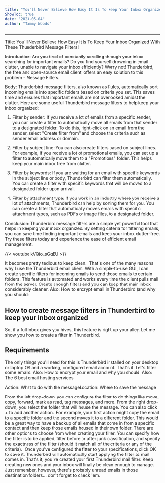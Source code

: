 ```yaml
---
title: "You'll Never Believe How Easy It Is To Keep Your Inbox Organized With These Thunderbird Message Filters!"
ShowToc: true 
date: "2023-05-04"
author: "Tammy Woods"
---
```

*****
Title: You'll Never Believe How Easy It Is To Keep Your Inbox Organized With These Thunderbird Message Filters!

Introduction:
Are you tired of constantly scrolling through your inbox searching for important emails? Do you find yourself drowning in email clutter, unable to navigate your inbox efficiently? Worry not! Thunderbird, the free and open-source email client, offers an easy solution to this problem - Message Filters.

Body:
Thunderbird message filters, also known as Rules, automatically sort incoming emails into specific folders based on criteria you set. This saves time and ensures that important emails are not overlooked amidst the clutter. Here are some useful Thunderbird message filters to help keep your inbox organized:

1. Filter by sender: If you receive a lot of emails from a specific sender, you can create a filter to automatically move all emails from that sender to a designated folder. To do this, right-click on an email from the sender, select "Create filter from" and choose the criteria such as sender email address or domain.

2. Filter by subject line: You can also create filters based on subject lines. For example, if you receive a lot of promotional emails, you can set up a filter to automatically move them to a "Promotions" folder. This helps keep your main inbox free from clutter.

3. Filter by keywords: If you are waiting for an email with specific keywords in the subject line or body, Thunderbird can filter them automatically. You can create a filter with specific keywords that will be moved to a designated folder upon arrival.

4. Filter by attachment type: If you work in an industry where you receive a lot of attachments, Thunderbird can help by sorting them for you. You can create a filter that automatically moves emails with specific attachment types, such as PDFs or image files, to a designated folder.

Conclusion:
Thunderbird message filters are a simple yet powerful tool that helps in keeping your inbox organized. By setting criteria for filtering emails, you can save time finding important emails and keep your inbox clutter-free. Try these filters today and experience the ease of efficient email management.

{{< youtube kVQjo_sGqEU >}} 



It becomes pretty tedious to keep clean. 
That's one of the many reasons why I use the Thunderbird email client. With a simple-to-use GUI, I can create specific filters for incoming emails to send those emails to certain folders. This feature is automated and works every time the client pulls mail from the server. Create enough filters and you can keep that main inbox considerably cleaner.
Also: How to encrypt email in Thunderbird (and why you should)

 
## How to create message filters in Thunderbird to keep your inbox organized


So, if a full inbox gives you hives, this feature is right up your alley. Let me show you how to create a filter in Thunderbird.

 
## Requirements


The only things you'll need for this is Thunderbird installed on your desktop or laptop OS and a working, configured email account. That's it. Let's filter some emails.
Also: How to encrypt your email and why you should 
Also: The 6 best email hosting services 

 
Action: What to do with the messageLocation: Where to save the message


From the left drop-down, you can configure the filter to do things like move, copy, forward, mark as read, tag messages, and more. From the right drop-down, you select the folder that will house the message. You can also click + to add another action. 
For example, your first action might copy the email to a specific folder and the second moves it to a different folder. This would be a great way to have a backup of all emails that come in from a specific contact and then keep those emails housed in their own folder.
There are other options to choose from when creating your filter. You can specify how the filter is to be applied, filter before or after junk classification, and specify the exactness of the filter (should it match all of the criteria or any of the criteria). 
Once you've configured the fitter to your specifications, click OK to save it. Thunderbird will automatically start applying the filter as mail comes in.
That's it, you've created your first Thunderbird mail filter. Keep creating new ones and your inbox will finally be clean enough to manage. Just remember, however, there's probably unread emails in those destination folders… don't forget to check 'em.




